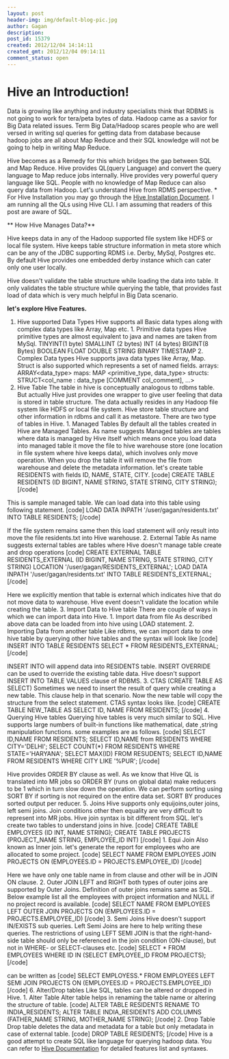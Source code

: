 ```yaml
---
layout: post
header-img: img/default-blog-pic.jpg
author: Gagan
description: 
post_id: 15379
created: 2012/12/04 14:14:11
created_gmt: 2012/12/04 09:14:11
comment_status: open
---
```


# Hive an Introduction!

Data is growing like anything and industry specialists think that RDBMS is not going to work for tera/peta bytes of data. Hadoop came as a savior for Big Data related issues. Term Big Data/Hadoop scares people who are well versed in writing sql queries for getting data from database because hadoop jobs are all about Map Reduce and their SQL knowledge will not be going to help in writing Map Reduce.

Hive becomes as a Remedy for this which bridges the gap between SQL and Map Reduce. Hive provides QL(query Language) and convert the query language to Map reduce jobs internally. Hive provides very powerful query language like SQL. People with no knowledge of Map Reduce can also query data from Hadoop. Let's understand Hive from RDMS perspective.  * For Hive Installation you may go through the [Hive Installation Document][1]. I am running all the QLs using Hive CLI. I am assuming that readers of this post are aware of SQL.

** How Hive Manages Data?**

Hive keeps data in any of the Hadoop supported file system like HDFS or local file system. Hive keeps table structure information in meta store which can be any of the JDBC supporting RDMS i.e. Derby, MySql, Postgres etc. By default Hive provides one embedded derby instance which can cater only one user locally.

Hive doesn't validate the table structure while loading the data into table. It only validates the table structure while querying the table, that provides fast load of data which is very much helpful in Big Data scenario.

**let's explore Hive Features.**

  1. Hive supported Data Types Hive supports all Basic data types along with complex data types like Array, Map etc. 
    1. Primitive data types Hive primitive types are almost equivalent to java and names are taken from MySql. TINYINT(1 byte) SMALLINT (2 bytes) INT (4 bytes) BIGINT(8 Bytes) BOOLEAN FLOAT DOUBLE STRING BINARY TIMESTAMP
    2. Complex Data types Hive supports java data types like Array, Map. Struct is also supported which represents a set of named fields. arrays: ARRAY<data_type> maps: MAP <primitive_type, data_type> structs: STRUCT<col_name : data_type [COMMENT col_comment], ...>
  2. Hive Table The table in hive is conceptually analogous to rdbms table. But actually Hive just provides one wrapper to give user feeling that data is stored in table structure. The data actually resides in any Hadoop file system like HDFS or local file system. Hive store table structure and other information in rdbms and call it as metastore. There are two type of tables in Hive. 
    1. Managed Tables By default all the tables created in Hive are Managed Tables. As name suggests Managed tables are tables where data is managed by Hive itself which means once you load data into managed table it move the file to hive warehouse store (one location in file system where hive keeps data), which involves only move operation. When you drop the table it will remove the file from warehouse and delete the metadata information. let's create table RESIDENTS with fields ID, NAME, STATE, CITY. [code] CREATE TABLE RESIDENTS (ID BIGINT, NAME STRING, STATE STRING, CITY STRING); [/code]

This is sample managed table. We can load data into this table using following statement. [code] LOAD DATA INPATH '/user/gagan/residents.txt' INTO TABLE RESIDENTS; [/code]

If the file system remains same then this load statement will only result into move the file residents.txt into Hive warehouse.
    2. External Table As name suggests external tables are tables where Hive doesn't manage table create and drop operations [code] CREATE EXTERNAL TABLE RESIDENTS_EXTERNAL (ID BIGINT, NAME STRING, STATE STRING, CITY STRING) LOCATION '/user/gagan/RESIDENTS_EXTERNAL'; LOAD DATA INPATH '/user/gagan/residents.txt' INTO TABLE RESIDENTS_EXTERNAL; [/code]

Here we explicitly mention that table is external which indicates hive that do not move data to warehouse. Hive event doesn't validate the location while creating the table.
  3. Import Data to Hive table There are couple of ways in which we can import data into Hive. 
    1. Import data from file As described above data can be loaded from into hive using LOAD statement.
    2. Importing Data from another table Like rdbms, we can import data to one hive table by querying other hive tables and the syntax will look like [code] INSERT INTO TABLE RESIDENTS SELECT * FROM RESIDENTS_EXTERNAL; [/code]

INSERT INTO will append data into RESIDENTS table. INSERT OVERRIDE can be used to override the existing table data. Hive doesn't support INSERT INTO TABLE VALUES clause of RDBMS.
    3. CTAS (CREATE TABLE AS SELECT) Sometimes we need to insert the result of query while creating a new table. This clause help in that scenario. Now the new table will copy the structure from the select statement. CTAS syntax looks like. [code] CREATE TABLE NEW_TABLE AS SELECT ID, NAME FROM RESIDENTS; [/code]
  4. Querying Hive tables Querying hive tables is very much similar to SQL. Hive supports large numbers of built-in functions like mathematical, date ,string manipulation functions. some examples are as follows. [code] SELECT ID,NAME FROM RESIDENTS; SELECT ID,NAME from RESIDENTS WHERE CITY='DELHI'; SELECT COUNT(*) FROM RESIDENTS WHERE STATE='HARYANA'; SELECT MAX(ID) FROM RESUDENTS; SELECT ID,NAME FROM RESIDENTS WHERE CITY LIKE '%PUR'; [/code]

Hive provides ORDER BY clause as well. As we know that Hive QL is translated into MR jobs so ORDER BY (runs on global data) make reducers to be 1 which in turn slow down the operation. We can perform sorting using SORT BY if sorting is not required on the entire data set. SORT BY produces sorted output per reducer.
  5. Joins Hive supports only equijoins,outer joins, left semi joins. Join conditions other then equality are very difficult to represent into MR jobs. Hive join syntax is bit different from SQL. let's create two tables to understand joins in hive. [code] CREATE TABLE EMPLOYEES (ID INT, NAME STRING); CREATE TABLE PROJECTS (PROJECT_NAME STRING, EMPLOYEE_ID INT) [/code] 
    1. Equi Join Also known as Inner join. let's generate the report for employees who are allocated to some project. [code] SELECT NAME FROM EMPLOYEES JOIN PROJECTS ON (EMPLOYEES.ID = PROJECTS.EMPLOYEE_ID) [/code]

Here we have only one table name in from clause and other will be in JOIN ON clause.
    2. Outer JOIN LEFT and RIGHT both types of outer joins are supported by Outer Joins. Definition of outer joins remains same as SQL. Below example list all the employees with project information and NULL if no project record is available. [code] SELECT NAME FROM EMPLOYEES LEFT OUTER JOIN PROJECTS ON (EMPLOYEES.ID = PROJECTS.EMPLOYEE_ID) [/code]
    3. Semi Joins Hive doesn't support IN/EXISTS sub queries. Left Semi Joins are here to help writing these queries. The restrictions of using LEFT SEMI JOIN is that the right-hand-side table should only be referenced in the join condition (ON-clause), but not in WHERE- or SELECT-clauses etc. [code] SELECT * FROM EMPLOYEES WHERE ID IN (SELECT EMPLOYEE_ID FROM PROJECTS); [/code]

can be written as [code] SELECT EMPLOYESS.* FROM EMPLOYEES LEFT SEMI JOIN PROJECTS ON (EMPLOYEES.ID = PROJECTS.EMPLOYEE_ID) [/code]
  6. Alter/Drop tables Like SQL, tables can be altered or dropped in Hive. 
    1. Alter Table Alter table helps in renaming the table name or altering the structure of table. [code] ALTER TABLE RESIDENTS RENAME TO INDIA_RESIDENTS; ALTER TABLE INDIA_RESIDENTS ADD COLUMNS (FATHER_NAME STRING, MOTHER_NAME STRING); [/code]
    2. Drop Table Drop table deletes the data and metadata for a table but only metadata in case of external table. [code] DROP TABLE RESIDENTS; [/code]
Hive is a good attempt to create SQL like language for querying hadoop data. You can refer to [Hive Documentation][2] for detailed features list and syntaxes.

   [1]: https://cwiki.apache.org/confluence/display/Hive/Home
   [2]: https://cwiki.apache.org/Hive/tutorial.html